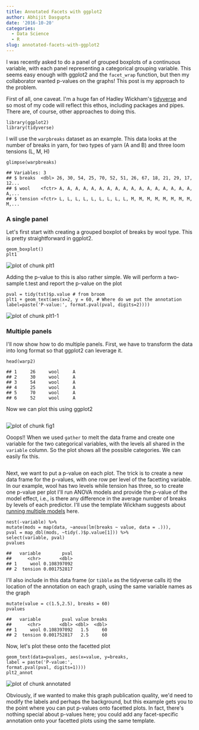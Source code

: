 ```yaml
---
title: Annotated Facets with ggplot2
author: Abhijit Dasgupta
date: '2016-10-20'
categories:
  - Data Science
  - R
slug: annotated-facets-with-ggplot2
---
```


I was recently asked to do a panel of grouped boxplots of a continuous variable,
with each panel representing a categorical grouping variable. This seems easy enough with ggplot2 and the `facet_wrap` function, but then my collaborator wanted p-values on the graphs! This post is my approach to the problem.

First of all, one caveat. I'm a huge fan of Hadley Wickham's [tidyverse](https://blog.rstudio.org/2016/09/15/tidyverse-1-0-0/) and so most of my code will reflect this ethos, including packages and pipes. There are, of course, other approaches to doing this.

````rlibrary(broom)
library(ggplot2)
library(tidyverse)
````

I will use the `warpbreaks` dataset as an example. This data looks at the number of breaks in yarn, for two types of yarn (A and B) and three loom tensions (L, M, H)

````rdata(warpbreaks)
glimpse(warpbreaks)
````

````## Observations: 54
## Variables: 3
## $ breaks  <dbl> 26, 30, 54, 25, 70, 52, 51, 26, 67, 18, 21, 29, 17, 12...
## $ wool    <fctr> A, A, A, A, A, A, A, A, A, A, A, A, A, A, A, A, A, A,...
## $ tension <fctr> L, L, L, L, L, L, L, L, L, M, M, M, M, M, M, M, M, M,...
````

### A single panel

Let's first start with creating a grouped boxplot of breaks by wool type. This is pretty straightforward in ggplot2.

````rplt1 <- ggplot(warpbreaks, aes(x=wool, y=breaks))+
geom_boxplot()
plt1
````

![plot of chunk plt1](https://dl.dropboxusercontent.com/u/36792950/wp/figure/plt1-1.png)

Adding the p-value to this is also rather simple. We will perform a two-sample t.test and report the p-value on the plot

````rtst = t.test(breaks ~ wool, data=warpbreaks)
pval = tidy(tst)$p.value # from broom
plt1 + geom_text(aes(x=2, y = 60, # Where do we put the annotation
label=paste('P-value:', format.pval(pval, digits=2))))
````

![plot of chunk plt1-1](https://dl.dropboxusercontent.com/u/36792950/wp/figure/plt1-1-1.png)

### Multiple panels

I'll now show how to do multiple panels. First, we have to transform the data into long format so that ggplot2 can leverage it.

````rwarp2 <- gather(warpbreaks, variable, value, -breaks)
head(warp2)
````

````##   breaks variable value
## 1     26     wool     A
## 2     30     wool     A
## 3     54     wool     A
## 4     25     wool     A
## 5     70     wool     A
## 6     52     wool     A
````

Now we can plot this using ggplot2

````rggplot(warp2, aes(x = value, y = breaks))+geom_boxplot()+facet_wrap(~variable, nrow=1)
````

![plot of chunk fig1](https://dl.dropboxusercontent.com/u/36792950/wp/figure/fig1-1.png)

Ooops!! When we used `gather` to melt the data frame and create one variable for the two categorical variables, with the levels all shared in the `variable` column. So the plot shows all the possible categories. We can easily fix this.

````rplt2 <- ggplot(warp2, aes(x=value, y=breaks))+geom_boxplot()+facet_wrap(~variable, nrow=1, scales='free_x')
````

Next, we want to put a p-value on each plot. The trick is to create a new data frame for the p-values, with one row per level of the facetting variable. In our example, wool has two levels while tension has three, so to create one p-value per plot I'll run ANOVA models and provide the p-value of the model effect, i.e., is there any difference in the average number of breaks by levels of each predictor. I'll use the template Wickham suggests about [running multiple models](http://r4ds.had.co.nz/many-models.html) here.

````rpvalues <- warp2 %>%
nest(-variable) %>%
mutate(mods = map(data, ~anova(lm(breaks ~ value, data = .))),
pval = map_dbl(mods, ~tidy(.)$p.value[1])) %>%
select(variable, pval)
pvalues
````

````## # A tibble: 2 × 2
##   variable        pval
##      <chr>       <dbl>
## 1     wool 0.108397092
## 2  tension 0.001752817
````

I'll also include in this data frame (or `tibble` as the tidyverse calls it) the location of the annotation on each graph, using the same variable names as the graph

````rpvalues <- pvalues %>%
mutate(value = c(1.5,2.5), breaks = 60)
pvalues
````

````## # A tibble: 2 × 4
##   variable        pval value breaks
##      <chr>       <dbl> <dbl>  <dbl>
## 1     wool 0.108397092   1.5     60
## 2  tension 0.001752817   2.5     60
````

Now, let's plot these onto the facetted plot

````rplt2_annot <- plt2 +
geom_text(data=pvalues, aes(x=value, y=breaks,
label = paste('P-value:',
format.pval(pval, digits=1))))
plt2_annot
````

![plot of chunk annotated](https://dl.dropboxusercontent.com/u/36792950/wp/figure/annotated-1.png)

Obviously, if we wanted to make this graph publication quality, we'd need to modify the labels and perhaps the background, but this example gets you to the point where you can put p-values onto facetted plots. In fact, there's nothing special about p-values here; you could add any facet-specific annotation onto your facetted plots using the same template.
